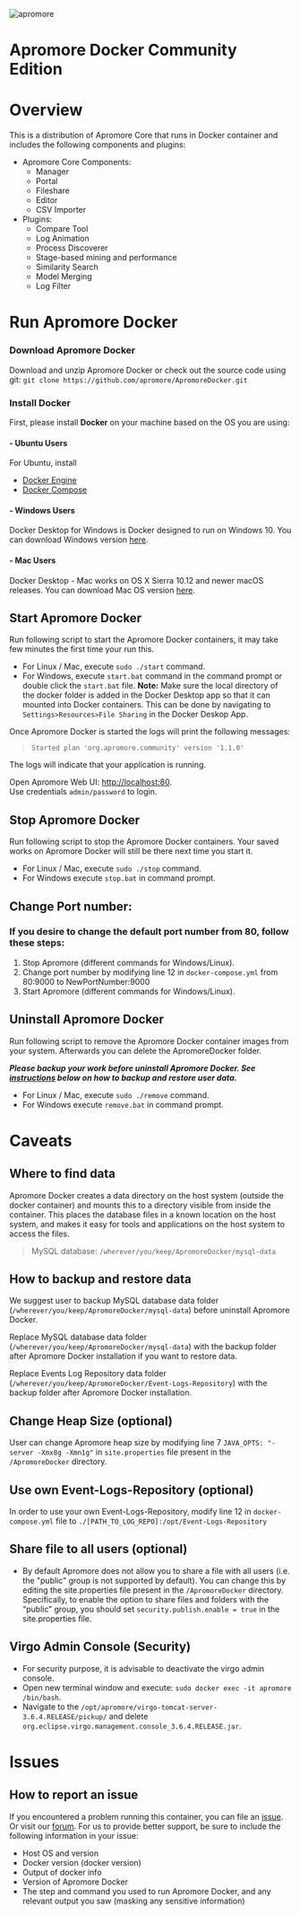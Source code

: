 ![apromore](http://apromore.org/wp-content/uploads/2019/11/Apromore-banner_narrow.png "apromore")

# Apromore Docker Community Edition

# Overview

This is a distribution of Apromore Core that runs in Docker container and includes the following components and plugins:

* Apromore Core Components:
  * Manager
  * Portal
  * Fileshare
  * Editor
  * CSV Importer
* Plugins:
  * Compare Tool
  * Log Animation
  * Process Discoverer
  * Stage-based mining and performance
  * Similarity Search
  * Model Merging
  * Log Filter

# Run Apromore Docker

### Download Apromore Docker
Download and unzip Apromore Docker or check out the source code using git: `git clone https://github.com/apromore/ApromoreDocker.git`

### Install Docker

First, please install **Docker** on your machine based on the OS you are using:

####  - Ubuntu Users
For Ubuntu, install
* [Docker Engine](https://docs.docker.com/install/linux/docker-ce/ubuntu/)
* [Docker Compose](https://docs.docker.com/compose/install/)

####  - Windows Users
Docker Desktop for Windows is Docker designed to run on Windows 10.
You can download Windows version [here](https://docs.docker.com/docker-for-windows/install/).

####  - Mac Users
Docker Desktop - Mac works on OS X Sierra 10.12 and newer macOS releases. You can download Mac OS version [here](https://docs.docker.com/docker-for-mac/install/).

 
## Start Apromore Docker
Run following script to start the Apromore Docker containers, it may take few minutes the first time your run this.  

* For Linux / Mac, execute `sudo ./start` command.
* For Windows, execute `start.bat` command in the command prompt or double click the `start.bat` file. **Note:** Make sure the local directory of the docker folder is added in the Docker Desktop app so that it can mounted into Docker containers. This can be done by navigating to `Settings>Resources>File Sharing` in the Docker Deskop App. 
  

Once Apromore Docker is started the logs will print the following messages:  
>`Started plan 'org.apromore.community' version '1.1.0'`  

The logs will indicate that your application is running.  

Open Apromore Web UI: [http://localhost:80](http://localhost:80).  
Use credentials `admin/password` to login.

## Stop Apromore Docker

Run following script to stop the Apromore Docker containers.  Your saved works on Apromore Docker will still be there next time you start it.  

* For Linux / Mac, execute `sudo ./stop` command.
* For Windows execute `stop.bat` in command prompt.  


## Change Port number:
### If you desire to change the default port number from 80, follow these steps:
1. Stop Apromore (different commands for Windows/Linux).
2. Change port number by modifying line 12 in `docker-compose.yml` from 80:9000 to NewPortNumber:9000
3. Start Apromore (different commands for Windows/Linux).

## Uninstall Apromore Docker

Run following script to remove the Apromore Docker container images from your system.  Afterwards you can delete the ApromoreDocker folder.

***Please backup your work before uninstall Apromore Docker. See [instructions](https://github.com/apromore/ApromoreDocker/tree/master#caveats) below on how to backup and restore user data.***

* For Linux / Mac, execute `sudo ./remove` command. 
* For Windows execute `remove.bat` in command prompt.  
 

# Caveats

## Where to find data

Apromore Docker creates a data directory on the host system (outside the docker container) and mounts this to a directory visible from inside the container. This places the database files in a known location on the host system, and makes it easy for tools and applications on the host system to access the files.  

>MySQL database: `/wherever/you/keep/ApromoreDocker/mysql-data` 

## How to backup and restore data

We suggest user to backup MySQL database data folder (`/wherever/you/keep/ApromoreDocker/mysql-data`) before uninstall Apromore Docker.

Replace MySQL database data folder (`/wherever/you/keep/ApromoreDocker/mysql-data`) with the backup folder after Apromore Docker installation if you want to restore data.

Replace Events Log Repository data folder (`/wherever/you/keep/ApromoreDocker/Event-Logs-Repository`) with the backup folder after Apromore Docker installation.

## Change Heap Size (optional) 
User can change Apromore heap size by modifying line 7 `JAVA_OPTS: "-server -Xmx8g -Xmn1g"` in `site.properties` file present in the `/ApromoreDocker` directory.

## Use own Event-Logs-Repository (optional)
In order to use your own Event-Logs-Repository, modify line 12 in `docker-compose.yml` file to `./[PATH_TO_LOG_REPO]:/opt/Event-Logs-Repository`
## Share file to all users (optional)

* By default Apromore does not allow you to share a file with all users (i.e. the "public" group is not supported by default). You can change this by editing the site.properties file present in the `/ApromoreDocker` directory. Specifically, to enable the option to share files and folders with the “public” group, you should set `security.publish.enable = true` in the site.properties file.


## Virgo Admin Console (Security)
* For security purpose, it is advisable to deactivate the virgo admin console.
* Open new terminal window and execute:  `sudo docker exec -it apromore /bin/bash`.
* Navigate to the `/opt/apromore/virgo-tomcat-server-3.6.4.RELEASE/pickup/` and delete `org.eclipse.virgo.management.console_3.6.4.RELEASE.jar`.


# Issues

## How to report an issue

If you encountered a problem running this container, you can file an [issue](https://github.com/apromore/ApromoreDocker/issues). Or visit our [forum](https://forum.apromore.org/). For us to provide better support, be sure to include the following information in your issue:

* Host OS and version
* Docker version (docker version)
* Output of docker info
* Version of Apromore Docker
* The step and command you used to run Apromore Docker, and any relevant output you saw (masking any sensitive information)
